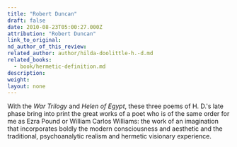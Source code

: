 ```yaml
---
title: "Robert Duncan"
draft: false
date: 2010-08-23T05:00:27.000Z
attribution: "Robert Duncan"
link_to_original:
nd_author_of_this_review:
related_author: author/hilda-doolittle-h.-d.md
related_books:
  - book/hermetic-definition.md
description:
weight:
layout: none
---
```

With the *War Trilogy* and *Helen of Egypt*, these three poems of H. D.'s late phase bring into print the great works of a poet who is of the same order for me as Ezra Pound or William Carlos Williams: the work of an imagination that incorporates boldly the modern consciousness and aesthetic and the traditional, psychoanalytic realism and hermetic visionary experience.

